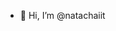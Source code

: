 - 👋 Hi, I’m @natachaiit

<!---
natachaiit/natachaiit is a ✨ special ✨ repository because its `README.md` (this file) appears on your GitHub profile.
You can click the Preview link to take a look at your changes.
--->
